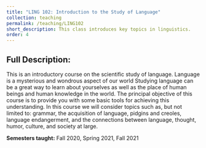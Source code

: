 ```yaml
---
title: "LING 102: Introduction to the Study of Language"
collection: teaching
permalink: /teaching/LING102
short_description: This class introduces key topics in linguistics. 
order: 4
---
```


## Full Description: 
This is an introductory course on the scientific study of language. Language is a mysterious and wondrous aspect of our world Studying language can be a great way to learn about yourselves as well as the place of human beings and human knowledge in the world. The principal objective of this course is to provide you with some basic tools for achieving this understanding. In this course we will consider topics such as, but not limited to: grammar, the acquisition of language, pidgins and creoles, language endangerment, and the connections between language, thought, humor, culture, and society at large.

**Semesters taught:** Fall 2020, Spring 2021, Fall 2021